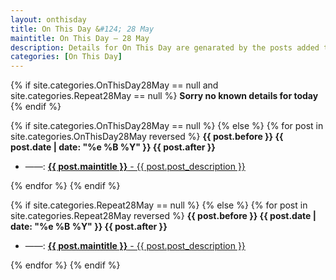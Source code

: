 ```yaml
---
layout: onthisday
title: On This Day &#124; 28 May
maintitle: On This Day — 28 May
description: Details for On This Day are genarated by the posts added to the website so the content is subject to changes/updates over time.
categories: [On This Day]
---
```


{% if site.categories.OnThisDay28May == null and site.categories.Repeat28May == null %}
<strong>Sorry no known details for today</strong>
{% endif %}

{% if site.categories.OnThisDay28May == null %}
{% else %}
{% for post in site.categories.OnThisDay28May reversed %}
<strong>{{ post.before }} {{ post.date | date: "%e %B %Y" }} {{ post.after }}</strong>
<ul>
<li> ——: <a href="{{ post.url }}"><strong>{{ post.maintitle }}</strong> - {{ post.post_description }}</a></li>
</ul>
{% endfor %}
{% endif %}

{% if site.categories.Repeat28May == null %}
{% else %}
{% for post in site.categories.Repeat28May reversed %}
<strong>{{ post.before }} {{ post.date | date: "%e %B %Y" }} {{ post.after }}</strong>
<ul>
<li> ——: <a href="{{ post.url }}"><strong>{{ post.maintitle }}</strong> - {{ post.post_description }}</a></li>
</ul>
{% endfor %}
{% endif %}
